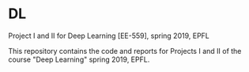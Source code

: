 # DL
Project I and II for Deep Learning [EE-559], spring 2019, EPFL

This repository contains the code and reports for Projects I and II of the course "Deep Learning" spring 2019, EPFL. 




